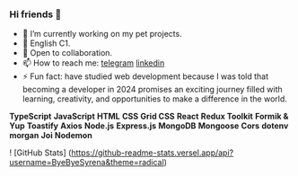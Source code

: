 ### Hi friends 👋

- 🌱 I’m currently working on my pet projects.
- 🌱 English C1.
- 🤗 Open to collaboration.
- 📫 How to reach me: [telegram](https://t.me/irinalya) [linkedin](https://www.linkedin.com/in/iryna-shevchenko-ua/)
- ⚡ Fun fact: have studied web development because I was told that becoming a developer in 2024 promises an exciting journey filled with learning, creativity, and opportunities to make a difference in the world.

**TypeScript** **JavaScript** **HTML**
**CSS** **Grid CSS**
**React** **Redux Toolkit** **Formik & Yup** **Toastify** **Axios**
**Node.js** **Express.js** **MongoDB** **Mongoose** **Cors** **dotenv** **morgan** **Joi** **Nodemon**

! [GitHub Stats] (https://github-readme-stats.versel.app/api?username=ByeByeSyrena&theme=radical)
